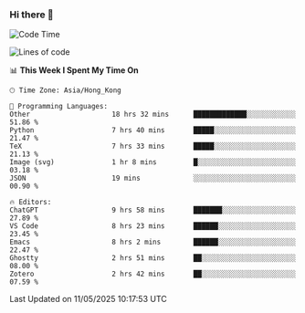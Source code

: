 ### Hi there 👋

<!--
**nicehiro/nicehiro** is a ✨ _special_ ✨ repository because its `README.md` (this file) appears on your GitHub profile.

Here are some ideas to get you started:

- 🔭 I’m currently working on ...
- 🌱 I’m currently learning ...
- 👯 I’m looking to collaborate on ...
- 🤔 I’m looking for help with ...
- 💬 Ask me about ...
- 📫 How to reach me: ...
- 😄 Pronouns: ...
- ⚡ Fun fact: ...
-->

<!--START_SECTION:waka-->
![Code Time](http://img.shields.io/badge/Code%20Time-650%20hrs%2030%20mins-blue)

![Lines of code](https://img.shields.io/badge/From%20Hello%20World%20I%27ve%20Written-1.7%20million%20lines%20of%20code-blue)

📊 **This Week I Spent My Time On** 

```text
🕑︎ Time Zone: Asia/Hong_Kong

💬 Programming Languages: 
Other                    18 hrs 32 mins      █████████████░░░░░░░░░░░░   51.86 % 
Python                   7 hrs 40 mins       █████░░░░░░░░░░░░░░░░░░░░   21.47 % 
TeX                      7 hrs 33 mins       █████░░░░░░░░░░░░░░░░░░░░   21.13 % 
Image (svg)              1 hr 8 mins         █░░░░░░░░░░░░░░░░░░░░░░░░   03.18 % 
JSON                     19 mins             ░░░░░░░░░░░░░░░░░░░░░░░░░   00.90 % 

🔥 Editors: 
ChatGPT                  9 hrs 58 mins       ███████░░░░░░░░░░░░░░░░░░   27.89 % 
VS Code                  8 hrs 23 mins       ██████░░░░░░░░░░░░░░░░░░░   23.45 % 
Emacs                    8 hrs 2 mins        ██████░░░░░░░░░░░░░░░░░░░   22.47 % 
Ghostty                  2 hrs 51 mins       ██░░░░░░░░░░░░░░░░░░░░░░░   08.00 % 
Zotero                   2 hrs 42 mins       ██░░░░░░░░░░░░░░░░░░░░░░░   07.59 % 
```


 Last Updated on 11/05/2025 10:17:53 UTC
<!--END_SECTION:waka-->
